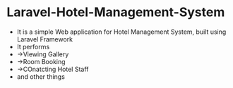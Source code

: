 # Laravel-Hotel-Management-System

* It is a simple Web application for Hotel Management System, built using Laravel Framework
* It performs
* ->Viewing Gallery
* ->Room Booking
* ->COnatcting Hotel Staff
* and other things

